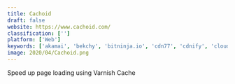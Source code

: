 ```yaml
---
title: Cachoid
draft: false 
website: https://www.cachoid.com/
classification: ['']
platform: ['Web']
keywords: ['akamai', 'bekchy', 'bitninja.io', 'cdn77', 'cdnify', 'cloudflare', 'fastly', 'fly.io', 'google_cloud_dns', 'keycdn', 'lookout', 'proxmox_mail_gateway', 'stackpath', 'pfsense']
image: 2020/04/Cachoid.png
---
```

Speed up page loading using Varnish Cache